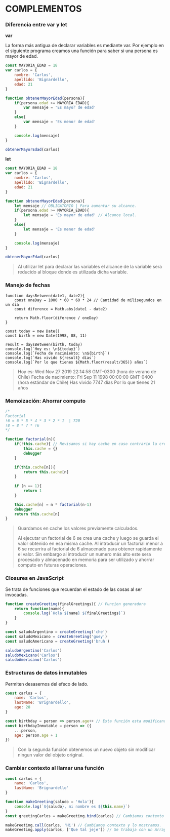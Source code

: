 # COMPLEMENTOS



### Diferencia entre var y let



**var**

La forma más antigua de declarar variables es mediante var. Por ejemplo en el siguiente programa creamos una función para saber si una persona es mayor de edad.

```js
const MAYORIA_EDAD = 18
var carlos = {
    nombre: 'Carlos',
    apellido: 'Bignardello',
    edad: 21
}

function obtenerMayorEdad(persona){
    if(persona.edad >= MAYORIA_EDAD){
        var mensaje = 'Es mayor de edad'
    }
    else{
        var mensaje = 'Es menor de edad'
    }

    console.log(mensaje)
}

obtenerMayorEdad(carlos)
```



**let**

```js
const MAYORIA_EDAD = 18
var carlos = {
    nombre: 'Carlos',
    apellido: 'Bignardello',
    edad: 21
}

function obtenerMayorEdad(persona){
    let mensaje // OBLIGATORIO | Para aumentar su alcance.
    if(persona.edad >= MAYORIA_EDAD){
        let mensaje = 'Es mayor de edad' // Alcance local.
    }
    else{
        let mensaje = 'Es menor de edad'
    }

    console.log(mensaje)
}

obtenerMayorEdad(carlos)
```

> Al utilizar let para declarar las variables el alcance de la variable sera reducido al bloque donde es utilizada dicha variable.



### Manejo de fechas



```
function daysBetween(date1, date2){
    const oneDay = 1000 * 60 * 60 * 24 // Cantidad de milisegundos en un dia
    const diference = Math.abs(date1 - date2)

    return Math.floor(diference / oneDay)
}

const today = new Date()
const birth = new Date(1998, 08, 11)

result = daysBetween(birth, today)
console.log(`Hoy es: \n${today}`)
console.log(`Fecha de nacimiento: \n${birth}`)
console.log(`Has vivido ${result} días`)
console.log(`Por lo que tienes ${Math.floor(result/365)} años`)
```

> Hoy es: 
> Wed Nov 27 2019 22:14:58 GMT-0300 (hora de verano de Chile)
> Fecha de nacimiento: 
> Fri Sep 11 1998 00:00:00 GMT-0400 (hora estándar de Chile)
> Has vivido 7747 días
> Por lo que tienes 21 años



### Memoización: Ahorrar computo

```js
/* 
Factorial
!6 = 6 * 5 * 4 * 3 * 2 * 1  | 720
!8 = 8 * 7 * !6
*/

function factorial(n){
    if(!this.cache){ // Revisamos si hay cache en caso contrario la creamos.
        this.cache = {}
        debugger
    }

    if(this.cache[n]){
        return this.cache[n]
    }
    
    if (n == 1){
        return 1
    }

    this.cache[n] = n * factorial(n-1)
    debugger
    return this.cache[n]
}
```

> Guardamos en cache los valores previamente calculados.
>
> Al ejecutar un factorial de 6 se crea una cache y luego se guarda el valor obtenido en esa misma cache. Al introducir un factorial menor a 6 se recurrira al factorial de 6 almacenado para obtener rapidamente el valor. Sin embargo al introducir un numero más alto este sera procesado y almacenado en memoria para ser utilizado y ahorrar computo en futuras operaciones.



### Closures en JavaScript

Se trata de funciones que recuerdan el estado de las cosas al ser invocadas.

```js
function createGreeting(finalGreetings){ // Funcion generadora
    return function(name){
        console.log(`Hola ${name} ${finalGreetings}`)
    }
}

const saludoArgentino = createGreeting('che')
const saludoMexicano = createGreeting('guey')
const saludoAmericano = createGreeting('bruh')

saludoArgentino('Carlos')
saludoMexicano('Carlos')
saludoAmericano('Carlos')
```



### Estructuras de datos inmutables

Permiten desasernos del efeco de lado.

```js
const carlos = {
    name: 'Carlos',
    lastName: 'Brignardello',
    age: 28
}

const birthday = person => person.age++ // Esta función esta modificando permanentemente datos.
const birthdayInmutable = person => ({
    ...person,
    age: person.age + 1
})
```

> Con la segunda función obtenemos un nuevo objeto sin modificar ningun valor del objeto original.



### Cambiar contexto al llamar una función

```js
const carlos = {
    name: 'Carlos',
    lastName: 'Brignardello'
}

function makeGreeting(saludo = 'Hola'){
    console.log(`${saludo}, mi nombre es ${this.name}`)
}
const greetingCarlos = makeGreeting.bind(carlos) // Cambiamos contexto

makeGreeting.call(carlos, 'Hi') // Cambiamos contexto y lo mostramos.
makeGreeting.apply(carlos, ['Que tal jeje']) // Se trabaja con un Array para los parametros adicionales.
```

